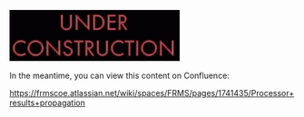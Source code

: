 <!-- SPDX-License-Identifier: Apache-2.0 -->

![under-construction](/images/construction.gif)

In the meantime, you can view this content on Confluence:

<https://frmscoe.atlassian.net/wiki/spaces/FRMS/pages/1741435/Processor+results+propagation>